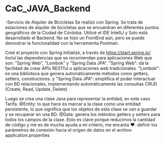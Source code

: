 # CaC_JAVA_Backend
-Servicio de Alquiler de Bicicletas
Se realizó con Spring. Se trata de estaciones de alquiler de bicicletas que se encuentran en diferentes puntos geográficos de la Ciudad de Córdoba.
Utilicé el IDE IntelliJ y Solo está desarrollado el Backend. No se hizo un FrontEnd aún, pero se puede demostrar la funcionalidad con la herramienta Postman.

Creé el proyecto con Spring Initialize, a través de https://start.spring.io/
Incluí las dependencias que se recomiendan para aplicaciones Web que son: "Spring Web", "Lombok" y "Spring Data JPA".
"Spring Web": dá la facilidad de crear APIs RESTful o aplicaciones web tradicionales.
 "Lombok": es una biblioteca que genera automáticamente métodos como getters, setters, constructores.
 y "Spring Data JPA": simplifica el poder interactuar con BD relacionales, implementando automáticamente las consultas CRUD (Create, Read, Update, Delete) 

Luego se crea una clase Java para representar la entidad, en este caso Tarifa.
@Entity: lo que hace es marcar a la clase como una entidad persistente, lo que significa que los objetos de esta clase se van a guardar y se recuperar en una BD.
 @Data: genera los métodos getters y setters para todos los campos de la clase. Esto es clave porque reducimos la cantidad de código y me es de mucha ayuda a mi criterio, me encanta ♥.
 definir los parámetros de conexión hacia el origen de datos en el archivo
application.properties

